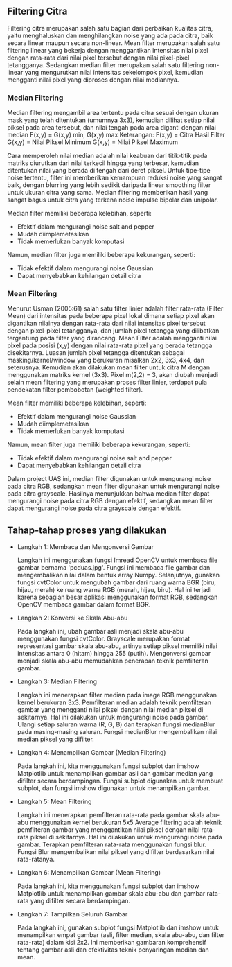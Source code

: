 ## Filtering Citra

Filtering citra merupakan salah satu bagian dari perbaikan kualitas citra, yaitu  menghaluskan dan menghilangkan noise  yang ada pada citra, baik secara linear maupun secara non-linear. Mean filter  merupakan salah satu filtering linear yang bekerja dengan menggantikan intensitas nilai pixel dengan rata-rata dari nilai pixel tersebut dengan nilai pixel-pixel tetangganya.  Sedangkan median filter merupakan salah satu  filtering non-linear yang mengurutkan nilai intensitas sekelompok pixel, kemudian mengganti nilai pixel yang diproses dengan nilai mediannya.

### Median Filtering
Median filtering mengambil area tertentu pada citra sesuai dengan ukuran mask yang telah ditentukan (umumnya 3x3), kemudian dilihat setiap nilai piksel pada area tersebut, dan nilai tengah pada area diganti dengan nilai median
                    F(x,y) = G(x,y) min, G(x,y) max
Keterangan:
F(x,y) = Citra Hasil Filter
G(x,y) = Nilai Piksel Minimum
G(x,y) = Nilai Piksel Maximum

Cara memperoleh nilai median adalah nilai keabuan dari titik-titik pada matriks diurutkan dari nilai terkecil hingga yang terbesar, kemudian ditentukan nilai yang berada di tengah dari deret piksel. Untuk tipe-tipe noise tertentu, filter ini memberikan kemampuan reduksi noise yang sangat baik, dengan blurring yang lebih sedikit daripada linear smoothing filter untuk ukuran citra yang sama. Median filtering memberikan hasil yang sangat bagus untuk citra yang terkena noise impulse bipolar dan unipolar. 

Median filter memiliki beberapa kelebihan, seperti:
- Efektif dalam mengurangi noise salt and pepper
- Mudah diimplemetasikan
- Tidak memerlukan banyak komputasi

Namun, median filter juga memiliki beberapa kekurangan, seperti:

 - Tidak efektif dalam mengurangi noise Gaussian
 - Dapat menyebabkan kehilangan detail citra

### Mean Filtering
Menurut Usman (2005:61) salah satu filter linier adalah filter rata-rata (Filter Mean) dari intensitas pada beberapa pixel lokal dimana setiap pixel akan digantikan nilainya dengan rata-rata dari nilai intensitas pixel tersebut dengan pixel-pixel tetangganya, dan jumlah pixel tetangga yang dilibatkan tergantung pada filter yang dirancang. Mean Filter adalah mengganti nilai pixel pada posisi (x,y) dengan nilai rata-rata pixel yang berada tetangga disekitarnya. Luasan jumlah pixel tetangga ditentukan sebagai masking/kernel/window yang berukuran misalkan 2x2, 3x3, 4x4, dan seterusnya. Kemudian akan dilakukan mean filter untuk citra M dengan menggunakan matriks kernel (3x3). Pixel m(2,2) = 3, akan diubah menjadi selain mean filtering yang merupakan proses filter linier, terdapat pula pendekatan filter pembobotan (weighted filter).

Mean filter memiliki beberapa kelebihan, seperti:

- Efektif dalam mengurangi noise Gaussian
- Mudah diimplemetasikan
- Tidak memerlukan banyak komputasi

Namun, mean filter juga memiliki beberapa kekurangan, seperti:

- Tidak efektif dalam mengurangi noise salt and pepper
- Dapat menyebabkan kehilangan detail citra

Dalam project UAS ini, median filter digunakan untuk mengurangi noise pada citra RGB, sedangkan mean filter digunakan untuk mengurangi noise pada citra grayscale. Hasilnya menunjukkan bahwa median filter dapat mengurangi noise pada citra RGB dengan efektif, sedangkan mean filter dapat mengurangi noise pada citra grayscale dengan efektif.

## Tahap-tahap proses yang dilakukan

- Langkah 1: Membaca dan Mengonversi Gambar

  Langkah ini menggunakan fungsi Imread OpenCV untuk membaca file gambar bernama 'pcduas.jpg'. Fungsi ini membaca file gambar dan mengembalikan nilai dalam bentuk array Numpy. Selanjutnya, gunakan fungsi cvtColor untuk mengubah gambar dari ruang warna BGR (biru, hijau, merah) ke ruang warna RGB (merah, hijau, biru). Hal ini terjadi karena sebagian besar aplikasi menggunakan format RGB, sedangkan OpenCV membaca gambar dalam format BGR.

- Langkah 2: Konversi ke Skala Abu-abu

  Pada langkah ini, ubah gambar asli menjadi skala abu-abu menggunakan fungsi cvtColor. Grayscale merupakan format representasi gambar skala abu-abu, artinya setiap piksel memiliki nilai intensitas antara 0 (hitam) hingga 255 (putih). Mengonversi gambar menjadi skala abu-abu memudahkan penerapan teknik pemfilteran gambar.

- Langkah 3:  Median Filtering

  Langkah ini menerapkan filter median pada image RGB menggunakan kernel berukuran 3x3. Pemfilteran median adalah teknik pemfilteran gambar yang mengganti nilai piksel dengan nilai median piksel di sekitarnya. Hal ini dilakukan untuk mengurangi noise pada gambar. Ulangi setiap saluran warna (R, G,  B) dan terapkan fungsi medianBlur pada masing-masing saluran. Fungsi medianBlur mengembalikan nilai median piksel yang difilter.

- Langkah 4: Menampilkan Gambar (Median Filtering)

  Pada langkah ini, kita menggunakan fungsi subplot dan imshow Matplotlib untuk menampilkan gambar asli dan gambar median yang difilter secara berdampingan. Fungsi subplot digunakan untuk membuat subplot, dan fungsi imshow digunakan untuk menampilkan gambar.

- Langkah 5: Mean Filtering

   Langkah ini menerapkan pemfilteran rata-rata pada gambar skala abu-abu menggunakan kernel berukuran 5x5 Average filtering adalah teknik pemfilteran gambar yang menggantikan nilai piksel dengan nilai rata-rata piksel di sekitarnya. Hal ini dilakukan untuk mengurangi noise pada gambar. Terapkan pemfilteran rata-rata menggunakan fungsi blur. Fungsi Blur mengembalikan nilai piksel yang difilter berdasarkan nilai rata-ratanya.

- Langkah 6: Menampilkan Gambar (Mean Filtering)

  Pada langkah ini, kita  menggunakan fungsi subplot dan imshow Matplotlib untuk menampilkan gambar skala abu-abu dan gambar rata-rata yang difilter secara berdampingan.

- Langkah 7: Tampilkan Seluruh Gambar

  Pada langkah ini, gunakan subplot fungsi Matplotlib dan imshow untuk menampilkan empat gambar (asli, filter median, skala abu-abu, dan filter rata-rata) dalam kisi 2x2. Ini memberikan gambaran komprehensif tentang gambar asli dan efektivitas teknik penyaringan median dan mean.


